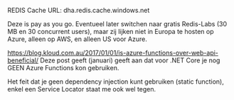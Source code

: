 REDIS Cache URL:
dha.redis.cache.windows.net

Deze is pay as you go. Eventueel later switchen naar gratis Redis-Labs (30 MB en 30 concurrent users), maar zij lijken niet in Europa te hosten op Azure, alleen op AWS, en alleen US voor Azure.

https://blog.kloud.com.au/2017/01/01/is-azure-functions-over-web-api-beneficial/
Deze post geeft (januari) geeft aan dat voor .NET Core je nog GEEN Azure Functions kon gebruiken.

Het feit dat je geen dependency injection kunt gebruiken (static function), enkel een Service Locator staat me ook wel tegen.